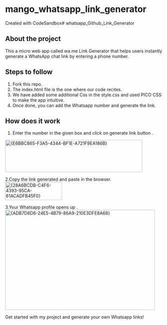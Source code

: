 # mango_whatsapp_link_generator
Created with CodeSandbox# whatsapp_Github_Link_Generator
## About the project
This a micro web app called wa.me Link Generator that helps users instantly generate a WhatsApp chat link by entering a phone number.

## Steps to follow
1. Fork this repo.
2. The index.html file is the one where our code recites.
3. We have added some additional Css in the style.css and used PICO CSS to make the app intuitive.
4. Once done, you can add the Whatsapp number and generate the link.

## How does it work

1. Enter the number in the given box and click on generate link button .
 <img width="440" height="103" alt="{E6BBC865-F3A5-4344-BF1E-A721F9EA186B}" src="https://github.com/user-attachments/assets/a209b48b-dfc3-4dbe-a080-38f6de423f5a" />
 
2.Copy the link generated and paste in the browser.
<img width="182" height="58" alt="{28A6BCDB-C4F6-4393-95CA-61ACADFB45F0}" src="https://github.com/user-attachments/assets/17ae6d66-2f26-48c7-ba77-b264c5c37d19" />

3.Your Whatsapp profile opens up .
<img width="480" height="320" alt="{ADB7D6D6-24E5-4B79-86A9-210E3DFE8A68}" src="https://github.com/user-attachments/assets/de70360d-2428-4da0-b764-c779b32548b9" />

Get started with my project and generate your own Whatsapp links!


